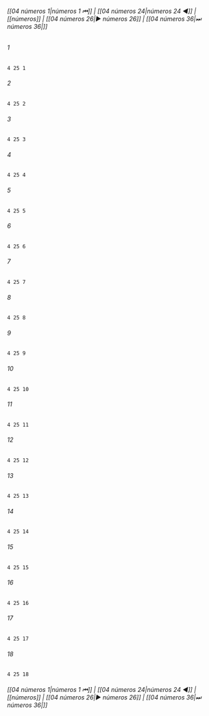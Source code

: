 
###### [[04 números 1|números 1 ⏮]] | [[04 números 24|números 24 ◀]] | [[números]] | [[04 números 26|▶ números 26]] | [[04 números 36|⏭ números 36|]]

###### 1
``` verse
4 25 1 
```
###### 2
``` verse
4 25 2 
```
###### 3
``` verse
4 25 3 
```
###### 4
``` verse
4 25 4 
```
###### 5
``` verse
4 25 5 
```
###### 6
``` verse
4 25 6 
```
###### 7
``` verse
4 25 7 
```
###### 8
``` verse
4 25 8 
```
###### 9
``` verse
4 25 9 
```
###### 10
``` verse
4 25 10 
```
###### 11
``` verse
4 25 11 
```
###### 12
``` verse
4 25 12 
```
###### 13
``` verse
4 25 13 
```
###### 14
``` verse
4 25 14 
```
###### 15
``` verse
4 25 15 
```
###### 16
``` verse
4 25 16 
```
###### 17
``` verse
4 25 17 
```
###### 18
``` verse
4 25 18 
```

###### [[04 números 1|números 1 ⏮]] | [[04 números 24|números 24 ◀]] | [[números]] | [[04 números 26|▶ números 26]] | [[04 números 36|⏭ números 36|]]

